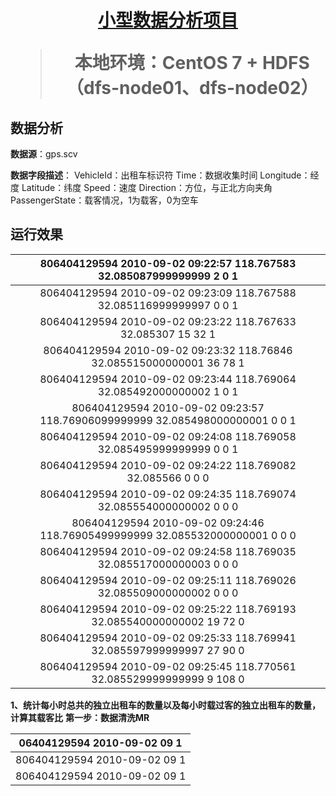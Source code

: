 <h1 align="center"><a href="https://github.com/2020chen/JAVA-dataAnalysis" target="_blank">小型数据分析项目</a></h>

> 本地环境：CentOS 7 + HDFS（dfs-node01、dfs-node02）
  
## 数据分析
**数据源**：gps.scv

**数据字段描述**：
    VehicleId：出租车标识符
    Time：数据收集时间
    Longitude：经度
    Latitude：纬度
    Speed：速度
    Direction：方位，与正北方向夹角
    PassengerState：载客情况，1为载客，0为空车
    
## 运行效果

| 806404129594	2010-09-02 09:22:57	118.767583      	32.085087999999999	 2	0	1 |
| :-----------------------------------------------------------------------------: |
| 806404129594	2010-09-02 09:23:09	118.767588	      32.085116999999997	 0	0	1 |
| 806404129594	2010-09-02 09:23:22	118.767633	     32.085307	        15	32	1 |
| 806404129594	2010-09-02 09:23:32	118.76846	      32.085515000000001	36	78	1 |
| 806404129594	2010-09-02 09:23:44	118.769064	        32.085492000000002 1	0	1 |
| 806404129594	2010-09-02 09:23:57	118.76906099999999	32.085498000000001	0	0	1 |
| 806404129594	2010-09-02 09:24:08	118.769058	        32.085495999999999	0	0	1 |
| 806404129594	2010-09-02 09:24:22	118.769082	                 32.085566	0	0	0 |
| 806404129594	2010-09-02 09:24:35	118.769074	        32.085554000000002	0	0	0 |
| 806404129594	2010-09-02 09:24:46	118.76905499999999	32.085532000000001	0	0	0 |
| 806404129594	2010-09-02 09:24:58	118.769035	        32.085517000000003	0	0	0 |
| 806404129594	2010-09-02 09:25:11	118.769026	        32.085509000000002	0	0	0 |
| 806404129594	2010-09-02 09:25:22	118.769193	     32.085540000000002	19	72	0 |
| 806404129594	2010-09-02 09:25:33	118.769941	     32.085597999999997	27	90	0 |
| 806404129594	2010-09-02 09:25:45	118.770561	      32.085529999999999	9	108	0 |

**1、统计每小时总共的独立出租车的数量以及每小时载过客的独立出租车的数量，计算其载客比**
**第一步：数据清洗MR**

| 06404129594  	2010-09-02 09	1 |
| :---------------------------: |
| 806404129594	2010-09-02 09	1 |
| 806404129594	2010-09-02 09	1 |

